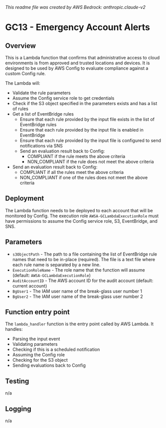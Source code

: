 _This readme file was created by AWS Bedrock: anthropic.claude-v2_

# GC13 - Emergency Account Alerts

## Overview

This is a Lambda function that confirms that administrative access to cloud environments is from approved and trusted locations and devices. It is designed to be used by AWS Config to evaluate compliance against a custom Config rule.

The Lambda will:

- Validate the rule parameters
- Assume the Config service role to get credentials
- Check if the S3 object specified in the parameters exists and has a list of rules
- Get a list of EventBridge rules
  - Ensure that each rule provided by the input file exists in the list of EventBridge rules
  - Ensure that each rule provided by the input file is enabled in EventBridge
  - Ensure that each rule provided by the input file is configured to send notifications via SNS
  - Send an evaluation result back to Config:
    - COMPLIANT if the rule meets the above criteria
    - NON_COMPLIANT if the rule does not meet the above criteria
- Send an evaluation result back to Config:
  - COMPLIANT if all the rules meet the above criteria
  - NON_COMPLIANT if one of the rules does not meet the above criteria

## Deployment

The Lambda function needs to be deployed to each account that will be monitored by Config. The execution role `AWSA-GCLambdaExecutionRole` must have permissions to assume the Config service role, S3, EventBridge, and SNS.

## Parameters

- `s3ObjectPath` - The path to a file containing the list of EventBridge rule names that need to be in-place (required). The file is a text file where each rule name is separated by a new line.
- `ExecutionRoleName` - The role name that the function will assume (default: `AWSA-GCLambdaExecutionRole`)
- `AuditAccountID` - The AWS account ID for the audit account (default: current account)
- `BgUser1` - The IAM user name of the break-glass user number 1
- `BgUser2` - The IAM user name of the break-glass user number 2

## Function entry point

The `lambda_handler` function is the entry point called by AWS Lambda. It handles:

- Parsing the input event
- Validating parameters
- Checking if this is a scheduled notification
- Assuming the Config role
- Checking for the S3 object
- Sending evaluations back to Config

## Testing

n/a

## Logging

n/a
